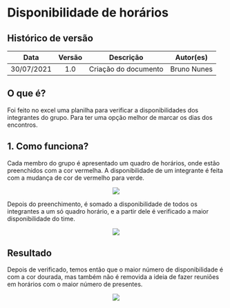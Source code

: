 # Disponibilidade de horários

## Histórico de versão


|Data | Versão | Descrição | Autor(es)|
| :--: | :--: | -- | -- |
| 30/07/2021 | 1.0 | Criação do documento | Bruno Nunes|


## O que é?

Foi feito no excel uma planilha para verificar a disponibilidades dos integrantes do grupo. Para ter uma opção melhor de marcar os dias dos encontros.


## 1. Como funciona?

Cada membro do grupo é apresentado um quadro de horários, onde estão preenchidos com a cor vermelha. A disponibilidade de um integrante é feita com a mudança de cor de vermelho para verde.

<p align="center">
  <img src="../img/horarioTemplate.png" />
</p>

Depois do preenchimento, é somado a disponibilidade de todos os integrantes a um só quadro horário, e a partir dele é verificado a maior disponibilidade do time.

<p align="center">
  <img src="../img/horariosFeitos.png" />
</p>

## Resultado

Depois de verificado, temos então que o maior número de disponibilidade é com a cor dourada, mas também não é removida a ideia de fazer reuniões em horários com o maior número de presentes.

<p align="center">
  <img src="../img/horarioCompleto.png" />
</p>
